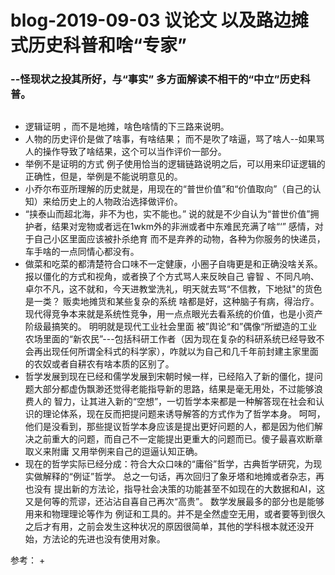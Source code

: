 # blog-2019-09-03  议论文 以及路边摊式历史科普和啥“专家”
###  --怪现状之投其所好，与“事实” 多方面解读不相干的“中立”历史科普。


 
## 
+ 逻辑证明 ，而不是地摊，啥色啥情的下三路来说明。
+ 人物的历史评价是做了啥事，有啥结果； 而不是吹了啥逼，骂了啥人--如果骂人的操作导致了啥结果，这个可以当作评价一部分。
+ 举例不是证明的方式 例子使用恰当的逻辑链路说明之后，可以用来印证逻辑的正确性，但是，举例是不能说明意见的。
+ 小乔尔布亚所理解的历史就是，用现在的“普世价值”和“价值取向”（自己的认知）来给历史上的人物政治选择做评价。
+  “挟泰山而超北海，非不为也，实不能也。” 说的就是不少自认为“普世价值”拥护者，结果对宠物或者远在1wkm外的非洲或者中东难民充满了啥“‘”
感情，对于自己小区里面应该被扑杀绝育 而不是弃养的动物，各种为你服务的快递员，车手啥的一点同情心都没有。 
+  做菜和吃菜的都清楚符合口味不一定健康，小圈子自嗨更是和正确没啥关系。报以僵化的方式和视角，或者换了个方式骂人来反映自己
睿智 、不同凡响、卓尔不凡，这不就和，今天进教堂洗礼，明天就去骂“不信教，下地狱"的货色是一类？  贩卖地摊货和某些复杂的系统
啥都是好，这种脑子有病，得治疗。 现代得竞争本来就是系统性竞争，用一点点眼光去看系统的价值，也是小资产阶级最搞笑的。 明明就是现代工业社会里面
被”舆论“和”偶像“所塑造的工业农场里面的“新农民”---包括科研工作者（因为现在复杂的科研系统已经导致不会再出现任何所谓全科式的科学家），咋就以为自己和几千年前封建主家里面的农奴或者自耕农有啥本质的区别了。
+ 哲学发展到现在已经和儒学发展到宋朝时候一样，已经陷入了新的僵化，提问题大部分都虚伪飘渺还觉得老能指导新的思路，结果是毫无用处，不过能够浪费人的
智力，让其进入新的“空想”，一切哲学本来都是一种解答现在社会和认识的理论体系，现在反而把提问题来诱导解答的方式作为了哲学本身。
呵呵， 他们是没看到，那些提议哲学本身应该是提出更好问题的人，都是因为他们解决之前重大的问题，而自己不一定能提出更重大的问题而已。傻子最喜欢断章取义来附庸
又用举例来自己的逗逼认知正确。
+ 现在的哲学实际已经分成：符合大众口味的“庸俗”哲学，古典哲学研究，为现实做解释的“例证”哲学。 总之一句话，再次回归了象牙塔和地摊或者杂志，再也没有
提出新的方法论，指导社会决策的功能甚至不如现在的大数据和AI，这又是何等的荒谬，还沾沾自喜自己再次“高贵”。 数学发展最多的部分也是能够用来和物理理论等作为
例证和工具的。并不是全然虚空无用，或者要等到很久之后才有用，之前会发生这种状况的原因很简单，其他的学科根本就还没开始，方法论的先进也没有使用对象。


参考：
+ 
